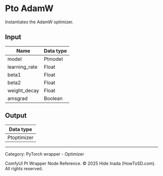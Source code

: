 # Pto AdamW
Instantiates the AdamW optimizer.

## Input
| Name | Data type |
|---|---|
| model | Ptmodel |
| learning_rate | Float |
| beta1 | Float |
| beta2 | Float |
| weight_decay | Float |
| amsgrad | Boolean |

## Output
| Data type |
|---|
| Ptoptimizer |

<HR>
Category: PyTorch wrapper - Optimizer

ComfyUI Pt Wrapper Node Reference. © 2025 Hide Inada (HowToSD.com). All rights reserved.
